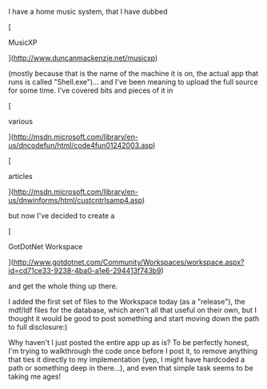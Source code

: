 I have a home music system, that I have dubbed

[

MusicXP

](http://www.duncanmackenzie.net/musicxp)

 (mostly because that is the name of the machine it is on, the actual app that runs is called "Shell.exe")... and I've been meaning to upload the full source for some time. I've covered bits and pieces of it in

[

various

](http://msdn.microsoft.com/library/en-us/dncodefun/html/code4fun01242003.asp)



[

articles

](http://msdn.microsoft.com/library/en-us/dnwinforms/html/custcntrlsamp4.asp)

 but now I've decided to create a

[

GotDotNet Workspace

](http://www.gotdotnet.com/Community/Workspaces/workspace.aspx?id=cd71ce33-9238-4ba0-a1e6-294413f743b9)

and get the whole thing up there.

I added the first set of files to the Workspace today (as a "release"), the mdf/ldf files for the database, which aren't all that useful on their own, but I thought it would be good to post something and start moving down the path to full disclosure:)

Why haven't I just posted the entire app up as is? To be perfectly honest, I'm trying to walkthrough the code once before I post it, to remove anything that ties it directly to my implementation (yep, I might have hardcoded a path or something deep in there...), and even that simple task seems to be taking me ages!